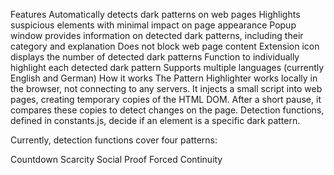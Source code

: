 Features
Automatically detects dark patterns on web pages
Highlights suspicious elements with minimal impact on page appearance
Popup window provides information on detected dark patterns, including their category and explanation
Does not block web page content
Extension icon displays the number of detected dark patterns
Function to individually highlight each detected dark pattern
Supports multiple languages (currently English and German)
How it works
The Pattern Highlighter works locally in the browser, not connecting to any servers. It injects a small script into web pages, creating temporary copies of the HTML DOM. After a short pause, it compares these copies to detect changes on the page. Detection functions, defined in constants.js, decide if an element is a specific dark pattern.

Currently, detection functions cover four patterns:

Countdown
Scarcity
Social Proof
Forced Continuity
